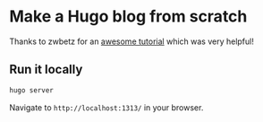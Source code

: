# Make a Hugo blog from scratch

Thanks to zwbetz for an [awesome tutorial](https://zwbetz.com/make-a-hugo-blog-from-scratch/) which was very helpful!

## Run it locally

```bash
hugo server
```

Navigate to `http://localhost:1313/` in your browser.
